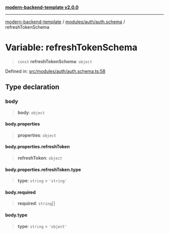 [**modern-backend-template v2.0.0**](../../../../README.md)

***

[modern-backend-template](../../../../modules.md) / [modules/auth/auth.schema](../README.md) / refreshTokenSchema

# Variable: refreshTokenSchema

> `const` **refreshTokenSchema**: `object`

Defined in: [src/modules/auth/auth.schema.ts:58](https://github.com/maemreyo/saas-4cus-nodejs/blob/2a5b3f3aa11335dfa561e80e1feabb8e6084261e/src/modules/auth/auth.schema.ts#L58)

## Type declaration

### body

> **body**: `object`

#### body.properties

> **properties**: `object`

#### body.properties.refreshToken

> **refreshToken**: `object`

#### body.properties.refreshToken.type

> **type**: `string` = `'string'`

#### body.required

> **required**: `string`[]

#### body.type

> **type**: `string` = `'object'`
